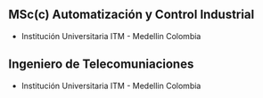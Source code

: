## MSc(c) Automatización y Control Industrial 
- Institución Universitaria ITM - Medellin Colombia

## Ingeniero de Telecomuniaciones 
- Institución Universitaria ITM - Medellin Colombia

<!--![Pandas](https://drive.google.com/uc?export=view&id=1HF2v68At0PafkicsHqkcoqlPf5sfRBCu)
#### _CEO of_ [**_GirarNET S.A.S_**](https://www.linkedin.com/in/girarnet-s-a-s-51b319224/)




### Hi there,I'm Juan Navarro 👋 -->

<!--
**Navarrojuan212/Navarrojuan212** is a ✨ _special_ ✨ repository because its `README.md` (this file) appears on your GitHub profile.

Here are some ideas to get you started:

- 🔭 I’m currently working on ...
- 🌱 I’m currently learning ...
- 👯 I’m looking to collaborate on ...
- 🤔 I’m looking for help with ...
- 💬 Ask me about ...
- 📫 How to reach me: ...
- 😄 Pronouns: ...
- ⚡ Fun fact: ...
-->
